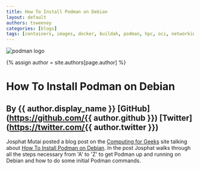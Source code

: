 ```yaml
---
title: How To Install Podman on Debian
layout: default
authors: tsweeney 
categories: [blogs]
tags: [containers, images, docker, buildah, podman, hpc, oci, networking, runtime]
---
```

![podman logo](https://podman.io/images/podman.svg)

{% assign author = site.authors[page.author] %}

# How To Install Podman on Debian
## By {{ author.display_name }} [GitHub](https://github.com/{{ author.github }}) [Twitter](https://twitter.com/{{ author.twitter }})

Josphat Mutai posted a blog post on the [Computing for Geeks](https://computingforgeeks.com/) site talking about [How To Install Podman on Debian](https://computingforgeeks.com/how-to-install-podman-on-debian/).  In the post Josphat walks through all the steps necessary from 'A' to 'Z' to get Podman up and running on Debian and how to do some initial Podman commands. 
